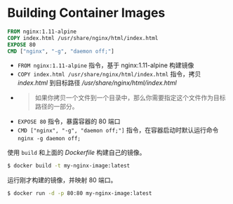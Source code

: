 # Building Container Images

```Dockerfile
FROM nginx:1.11-alpine
COPY index.html /usr/share/nginx/html/index.html
EXPOSE 80
CMD ["nginx", "-g", "daemon off;"]
```

- `FROM nginx:1.11-alpine` 指令，基于 nginx:1.11-alpine 构建镜像
- `COPY index.html /usr/share/nginx/html/index.html` 指令，拷贝 *index.html* 到目标路径 */usr/share/nginx/html/index.html*
- > 如果你拷贝一个文件到一个目录中，那么你需要指定这个文件作为目标路径的一部分。
- `EXPOSE 80` 指令，暴露容器的 80 端口
- `CMD ["nginx", "-g", "daemon off;"]` 指令，在容器启动时默认运行命令 `nginx -g daemon off;`

使用 `build` 和上面的 *Dockerfile* 构建自己的镜像。

```bash
$ docker build -t my-nginx-image:latest
```

运行刚才构建的镜像，并映射 80 端口。

```bash
$ docker run -d -p 80:80 my-nginx-image:latest
```

